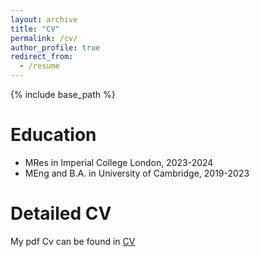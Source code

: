 ```yaml
---
layout: archive
title: "CV"
permalink: /cv/
author_profile: true
redirect_from:
  - /resume
---
```


{% include base_path %}

Education
======
* MRes in Imperial College London, 2023-2024
* MEng and B.A. in University of Cambridge, 2019-2023

Detailed CV
======
My pdf Cv can be found in [CV](../CV_P_Jiang.pdf)
